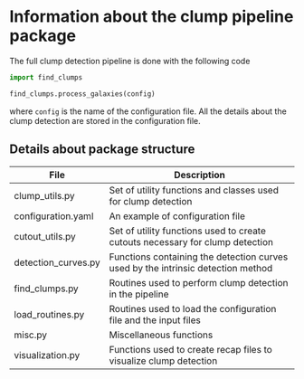 # Information about the clump pipeline package

The full clump detection pipeline is done with the following code

```python
import find_clumps

find_clumps.process_galaxies(config)
```

where `config` is the name of the configuration file. All the details about the clump detection are stored in the configuration file.

## Details about package structure

|          File      |     Description    |
|--------------------|--------------------|
| clump_utils.py | Set of utility functions and classes used for clump detection                   |
| configuration.yaml | An example of configuration file |
| cutout_utils.py | Set of utility functions used to create cutouts necessary for clump detection                   |
| detection_curves.py | Functions containing the detection curves used by the intrinsic detection method                   |
| find_clumps.py | Routines used to perform clump detection in the pipeline |
| load_routines.py | Routines used to load the configuration file and the input files |
| misc.py | Miscellaneous functions |
| visualization.py | Functions used to create recap files to visualize clump detection |
